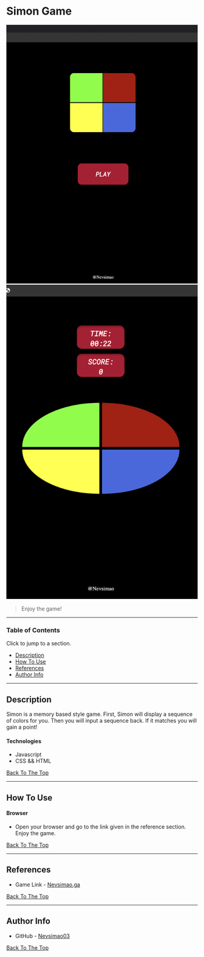 # Simon Game

![Project Image](/img/main.png) ![Project Image](/img/game.png)

> Enjoy the game!

---

### Table of Contents

Click to jump to a section.

- [Description](#description)
- [How To Use](#how-to-use)
- [References](#references)
- [Author Info](#author-info)

---

## Description

Simon is a memory based style game. First, Simon will display a sequence of colors for you. Then you will input a sequence back. If it matches you will gain a point!

#### Technologies

- Javascript
- CSS && HTML

[Back To The Top](#read-me-template)

---

## How To Use

#### Browser

- Open your browser and go to the link given in the reference section. Enjoy the game.

[Back To The Top](#Simon-Game)

---

## References

- Game Link - [Nevsimao.ga](https://nevsimao.ga/)

[Back To The Top](#Simon-Game)

---

## Author Info

- GitHub - [Nevsimao03](https://github.com/Nevsimao03)

[Back To The Top](#Simon-Game)
